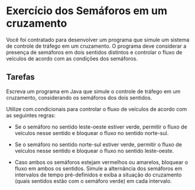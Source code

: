 # Exercício dos Semáforos em um cruzamento

Você foi contratado para desenvolver um programa que simule um sistema de controle de tráfego em um cruzamento. O programa deve considerar a presença de semáforos em dois sentidos distintos e controlar o fluxo de veículos de acordo com as condições dos semáforos.

## Tarefas
Escreva um programa em Java que simule o controle de tráfego em um cruzamento, considerando os semáforos dos dois sentidos.

Utilize com.condicionais para controlar o fluxo de veículos de acordo com as seguintes regras:

* Se o semáforo no sentido leste-oeste estiver verde, permitir o fluxo de veículos nesse sentido e bloquear o fluxo no sentido norte-sul.

* Se o semáforo no sentido norte-sul estiver verde, permitir o fluxo de veículos nesse sentido e bloquear o fluxo no sentido leste-oeste.

* Caso ambos os semáforos estejam vermelhos ou amarelos, bloquear o fluxo em ambos os sentidos.
Simule a alternância dos semáforos em intervalos de tempo pré-definidos e exiba a situação do cruzamento (quais sentidos estão com o semáforo verde) em cada intervalo.